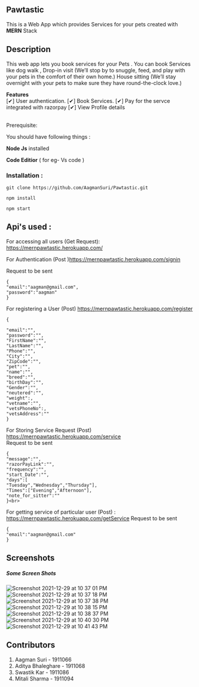 ## Pawtastic 

This is a Web App which provides Services for your pets created with **MERN** Stack

## Description

This web app lets you book services for your Pets . You can book Services like dog walk , Drop-in visit
(We’ll stop by to snuggle, feed, and play with your pets in the comfort of their own home.) House sitting
(We’ll stay overnight with your pets to make sure they have round-the-clock love.)


**Features** <br>
 [✔] User authentication.
 [✔] Book Services.
 [✔] Pay for the servce integrated with razorpay
 [✔] View Profile details <br><br>

Prerequisite:

You should have following things : <br>

**Node Js** installed <br>

**Code Editior** ( for eg- Vs code )

### Installation :
 
```
git clone https://github.com/AagmanSuri/Pawtastic.git
```

```
npm install 
```

```
npm start
```

## Api's used : 

For accessing all users (Get Request):  https://mernpawtastic.herokuapp.com/

For Authentication (Post )https://mernpawtastic.herokuapp.com/signin<br>

Request to be sent 
```
{
"email":"aagman@gmail.com",
"password":"aagman"
}
```
For registering a User (Post) https://mernpawtastic.herokuapp.com/register
```
{

"email":"",
"password":"",
"FirstName":"",
"LastName":"",
"Phone":"",
"City":"",
"ZipCode":"",
"pet":"",
"name":"",
"breed":"",
"birthDay":"",
"Gender":"",
"neutered":"",
"weight":,
"vetname":"",
"vetsPhoneNo":,
"vetsAddress":""
}
```

For Storing Service Request (Post) https://mernpawtastic.herokuapp.com/service <br>
Request to be sent 
```
{
"message":"",
"razorPayLink":"",
"frequency":"",
"start_Date":"",
"days":[
"Tuesday","Wednesday","Thursday"],
"Times":["Evening","Afternoon"],
"note_for_sitter":""
}<br>
```
For getting service of particular user (Post) : https://mernpawtastic.herokuapp.com/getService
Request to be sent 
```
{
"email":"aagman@gmail.com"
}
```

## Screenshots

##### Some Screen Shots 

![Screenshot 2021-12-29 at 10 37 01 PM](https://user-images.githubusercontent.com/63902687/147686588-0805a1d7-58a8-4eb2-943c-ecd4275dbb9a.png)
![Screenshot 2021-12-29 at 10 37 18 PM](https://user-images.githubusercontent.com/63902687/147686613-93049313-c027-4955-94c2-67def98c6d2c.png)
![Screenshot 2021-12-29 at 10 37 38 PM](https://user-images.githubusercontent.com/63902687/147686636-dcfe2673-f59c-4539-a499-5290dde8b74f.png)
![Screenshot 2021-12-29 at 10 38 15 PM](https://user-images.githubusercontent.com/63902687/147686674-97b572ac-3b1e-4523-82eb-817d8e63a8aa.png)
![Screenshot 2021-12-29 at 10 38 37 PM](https://user-images.githubusercontent.com/63902687/147686701-db81c344-59c9-4e1e-b7dc-9308c49017e3.png)
![Screenshot 2021-12-29 at 10 40 30 PM](https://user-images.githubusercontent.com/63902687/147686836-7a4e7270-4618-4b7e-a643-183c77a6fe8f.png)
![Screenshot 2021-12-29 at 10 41 43 PM](https://user-images.githubusercontent.com/63902687/147686921-bd241838-5855-4c8b-89c9-ce1c39f53038.png)



## Contributors
1. Aagman Suri - 1911066
2. Aditya Bhaleghare - 1911068
3. Swastik Kar - 1911086
4. Mitali Sharma - 1911094
